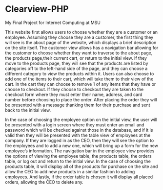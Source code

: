 # Clearview-PHP
My Final Project for Internet Computing at MSU

This website first allows users to choose whether they are a customer or an employee. Assuming they choose they are a customer, the first thing they will see is the about page of the website, which displays a brief description on the site itself. The customer view allows has a navigation bar allowing for the customer to choose whether they want to traverse to the about page, the products page,their current cart, or return to the initial view. If they move to the products page, they will see that the products are listed by categories off to the left-hand side of the page, and they can choose a different category to view the products within it. Users can also choose to add one of the items to their cart, which will take them to their view of the cart. In the cart they can choose to remove 1 of any items that they have or choose to checkout. If they choose to checkout they are taken to the checkout form where they must enter their name, address, and card number before choosing to place the order. After placing the order they will be presented with a message thanking them for their purchase and sent back to the initial view.

In the case of choosing the employee option on the initial view, the user will be presented with a login screen where they must enter an email and password which will be checked against those in the database, and if it is valid then they will be presented with the table view of employees at the company. If they are logged in as the CEO, then they will see the option to fire employees and to add a new one, which will bring up a form for the new employee’s information. The navigation bar in the employee view provides the options of viewing the employee table, the products table, the orders table, or log out and return to the initial view. In the case of choosing the products table, it will display all of the products for purchase on the site and allow the CEO to add new products in a similar fashion to adding employees. And lastly, if the order table is chosen it will display all placed orders, allowing the CEO to delete any.
